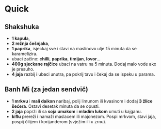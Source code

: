 # Quick

## Shakshuka

* **1 kapula**,
* **2 režnja češnjaka**,
* **1 paprika**, isjeckaj sve i stavi na maslinovo ulje 15 minuta da se karamelizira.
* ubaci začine: **chilli**, **paprika**, **timijan**, **lovor**...
* **400g sjeckane rajčice** ubaci na vatru na 5 minuta. Dodaj malo vode ako je presuho.
* **4 jaja** razbij i ubaci unutra, pa pokrij tavu i čekaj da se ispeku u parama.

## Banh Mi (za jedan sendvič)

* **1 mrkvu** i **mali daikon** naribaj, polij limunom ili kvasinom i dodaj **3 žlice šećera**. Ostavi desetak minuta da se opusti.
* **2 jaja** poprži ili sa **soja umakom** i **mladim lukom** umuti u kajganu.
* **kiflu** prereži i namaži maslacem ili majonezom. Pospi mrkvom, stavi jaja, pospij čilijem i korijanderom (svježim ili u zrnu).
